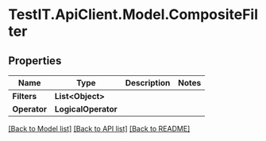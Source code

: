 # TestIT.ApiClient.Model.CompositeFilter

## Properties

Name | Type | Description | Notes
------------ | ------------- | ------------- | -------------
**Filters** | **List&lt;Object&gt;** |  | 
**Operator** | **LogicalOperator** |  | 

[[Back to Model list]](../README.md#documentation-for-models) [[Back to API list]](../README.md#documentation-for-api-endpoints) [[Back to README]](../README.md)

